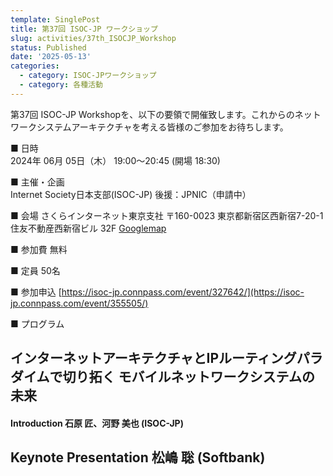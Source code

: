 ```yaml
---
template: SinglePost
title: 第37回 ISOC-JP ワークショップ
slug: activities/37th_ISOCJP_Workshop
status: Published
date: '2025-05-13'
categories:
  - category: ISOC-JPワークショップ
  - category: 各種活動
---
```


第37回 ISOC-JP Workshopを、以下の要領で開催致します。これからのネットワークシステムアーキテクチャを考える皆様のご参加をお待ちします。

■ 日時   
   2024年 06月 05日（木） 19:00～20:45 (開場 18:30)

■ 主催・企画   
   Internet Society日本支部(ISOC-JP)
   後援：JPNIC（申請中）

■ 会場
   さくらインターネット東京支社
   〒160-0023 東京都新宿区西新宿7-20-1 住友不動産西新宿ビル 32F
   [Googlemap](https://goo.gl/maps/Rq2fdcAe1gLDHvgAA)

■ 参加費
   無料

■ 定員
   50名

■ 参加申込
   [https://isoc-jp.connpass.com/event/327642/](https://isoc-jp.connpass.com/event/355505/)

■ プログラム
## インターネットアーキテクチャとIPルーティングパラダイムで切り拓く モバイルネットワークシステムの未来
#### Introduction 石原 匠、河野 美也 (ISOC-JP)
## Keynote Presentation  松嶋 聡 (Softbank)

